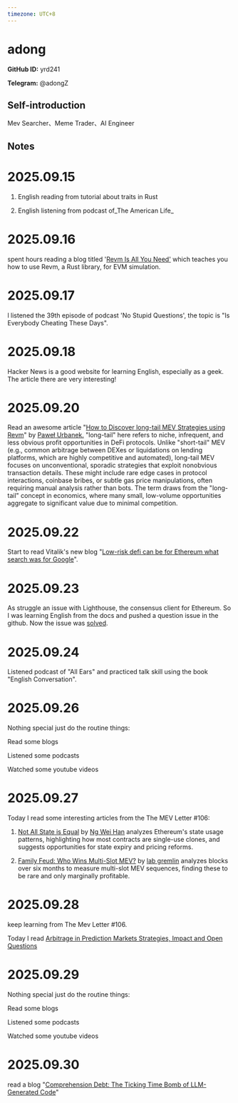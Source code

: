 ```yaml
---
timezone: UTC+8
---
```


# adong

**GitHub ID:** yrd241

**Telegram:** @adongZ

## Self-introduction

Mev Searcher、Meme Trader、AI Engineer

## Notes
<!-- Content_START -->
# 2025.09.15
<!-- DAILY_CHECKIN_2025-09-15_START -->
1.  English reading from tutorial about traits in Rust
    
2.  English listening from podcast of_The American Life_
<!-- DAILY_CHECKIN_2025-09-15_END -->


# 2025.09.16
<!-- DAILY_CHECKIN_2025-09-16_START -->
spent hours reading a blog titled '[Revm Is All You Need'](https://medium.com/@solidquant/revm-is-all-you-need-e01b5b0421e4) which teaches you how to use Revm, a Rust library, for EVM simulation.
<!-- DAILY_CHECKIN_2025-09-16_END -->


# 2025.09.17
<!-- DAILY_CHECKIN_2025-09-17_START -->
l listened the 39th episode of podcast 'No Stupid Questions', the topic is "Is Everybody Cheating These Days".
<!-- DAILY_CHECKIN_2025-09-17_END -->


# 2025.09.18
<!-- DAILY_CHECKIN_2025-09-18_START -->
Hacker News is a good website for learning English, especially as a geek. The article there are very interesting!
<!-- DAILY_CHECKIN_2025-09-18_END -->


# 2025.09.20
<!-- DAILY_CHECKIN_2025-09-20_START -->
Read an awesome article "[How to Discover long-tail MEV Strategies using Revm](https://pawelurbanek.com/long-tail-mev-revm)" by [Paweł Urbanek.](https://pawelurbanek.com/) "long-tail" here refers to niche, infrequent, and less obvious profit opportunities in DeFi protocols. Unlike "short-tail" MEV (e.g., common arbitrage between DEXes or liquidations on lending platforms, which are highly competitive and automated), long-tail MEV focuses on unconventional, sporadic strategies that exploit nonobvious transaction details. These might include rare edge cases in protocol interactions, coinbase bribes, or subtle gas price manipulations, often requiring manual analysis rather than bots. The term draws from the "long-tail" concept in economics, where many small, low-volume opportunities aggregate to significant value due to minimal competition.
<!-- DAILY_CHECKIN_2025-09-20_END -->


# 2025.09.22
<!-- DAILY_CHECKIN_2025-09-22_START -->
Start to read Vitalik's new blog "[Low-risk defi can be for Ethereum what search was for Google](https://vitalik.eth.limo/general/2025/09/21/low_risk_defi.html)".
<!-- DAILY_CHECKIN_2025-09-22_END -->


# 2025.09.23
<!-- DAILY_CHECKIN_2025-09-23_START -->
As struggle an issue with Lighthouse, the consensus client for Ethereum. So I was learning English from the docs and pushed a question issue in the github. Now the issue was [solved](https://github.com/sigp/lighthouse/issues/8095#issuecomment-3324400252).
<!-- DAILY_CHECKIN_2025-09-23_END -->


# 2025.09.24
<!-- DAILY_CHECKIN_2025-09-24_START -->
Listened podcast of "All Ears" and practiced talk skill using the book "English Conversation".
<!-- DAILY_CHECKIN_2025-09-24_END -->


# 2025.09.26
<!-- DAILY_CHECKIN_2025-09-26_START -->
Nothing special just do the routine things:

Read some blogs

Listened some podcasts

Watched some youtube videos
<!-- DAILY_CHECKIN_2025-09-26_END -->


# 2025.09.27
<!-- DAILY_CHECKIN_2025-09-27_START -->
Today I read some interesting articles from the The MEV Letter #106:

1.  [Not All State is Equal](https://xxyqz.clicks.mlsend2.com/tb/cl/eyJ2Ijoie1wiYVwiOjExMjA5LFwibFwiOjE2NjM3MTcyNzY4MTUyMTUyMixcInJcIjoxNjYzNzE3NDA4MzkwNTMxNzR9IiwicyI6IjQ5ODg4ZDhiYjY4OGVjNTMifQ) by [Ng Wei Han](https://xxyqz.clicks.mlsend2.com/tb/cl/eyJ2Ijoie1wiYVwiOjExMjA5LFwibFwiOjE2NjM3MTcyNzY4Njc2NDQwNSxcInJcIjoxNjYzNzE3NDA4MzkwNTMxNzR9IiwicyI6IjQ3NDUxZTVhNjE5YzMxZDYifQ) analyzes Ethereum's state usage patterns, highlighting how most contracts are single-use clones, and suggests opportunities for state expiry and pricing reforms.
    
2.  [Family Feud: Who Wins Multi-Slot MEV?](https://xxyqz.clicks.mlsend2.com/tb/cl/eyJ2Ijoie1wiYVwiOjExMjA5LFwibFwiOjE2NjM3MTcyNzg0MzAwMjM1MixcInJcIjoxNjYzNzE3NDA4MzkwNTMxNzR9IiwicyI6IjQ2OWJiMmY4ZGZjMGE1ODIifQ) by [lab gremlin](https://xxyqz.clicks.mlsend2.com/tb/cl/eyJ2Ijoie1wiYVwiOjExMjA5LFwibFwiOjE2NjM3MTcyNzg0OTI5MzgxMixcInJcIjoxNjYzNzE3NDA4MzkwNTMxNzR9IiwicyI6ImFiYmU4NzRkZTVhZjdlYzkifQ) analyzes blocks over six months to measure multi-slot MEV sequences, finding these to be rare and only marginally profitable.
<!-- DAILY_CHECKIN_2025-09-27_END -->


# 2025.09.28
<!-- DAILY_CHECKIN_2025-09-28_START -->
keep learning from The Mev Letter #106.

Today I read [Arbitrage in Prediction Markets Strategies, Impact and Open Questions](https://collective.flashbots.net/t/arbitrage-in-prediction-markets-strategies-impact-and-open-questions/5198)
<!-- DAILY_CHECKIN_2025-09-28_END -->


# 2025.09.29
<!-- DAILY_CHECKIN_2025-09-29_START -->
Nothing special just do the routine things:

Read some blogs

Listened some podcasts

Watched some youtube videos
<!-- DAILY_CHECKIN_2025-09-29_END -->


# 2025.09.30
<!-- DAILY_CHECKIN_2025-09-30_START -->
read a blog "[Comprehension Debt: The Ticking Time Bomb of LLM-Generated Code](https://codemanship.wordpress.com/2025/09/30/comprehension-debt-the-ticking-time-bomb-of-llm-generated-code/)"
<!-- DAILY_CHECKIN_2025-09-30_END -->
<!-- Content_END -->
